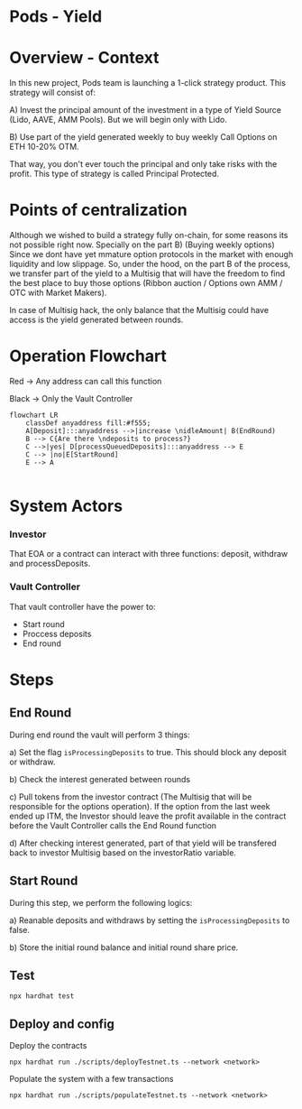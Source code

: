 # Pods - Yield

# Overview - Context

In this new project, Pods team is launching a 1-click strategy product. This strategy will consist of:

A) Invest the principal amount of the investment in a type of Yield Source (Lido, AAVE, AMM Pools). But we will begin only with Lido.

B) Use part of the yield generated weekly to buy weekly Call Options on ETH 10-20% OTM. 

That way, you don't ever touch the principal and only take risks with the profit. This type of strategy is called Principal Protected.

# Points of centralization

 Although we wished to build a strategy fully on-chain, for some reasons its not possible right now. Specially on the part B) (Buying weekly options) Since we dont have yet mmature option protocols in the market with enough liquidity and low slippage. So, under the hood, on the part B of the process, we transfer part of the yield to a Multisig that will have the freedom to find the best place to buy those options (Ribbon auction / Options own AMM / OTC with Market Makers).

 In case of Multisig hack, the only balance that the Multisig could have access is the yield generated between rounds.

 # Operation Flowchart
Red -> Any address can call this function

Black -> Only the Vault Controller

```mermaid
flowchart LR
    classDef anyaddress fill:#f555;
    A[Deposit]:::anyaddress -->|increase \nidleAmount| B(EndRound)
    B --> C{Are there \ndeposits to process?}
    C -->|yes| D[processQueuedDeposits]:::anyaddress --> E
    C --> |no|E[StartRound]
    E --> A


```

 # System Actors

### Investor 
That EOA or a contract can interact with three functions: deposit, withdraw and processDeposits.

### Vault Controller
That vault controller have the power to:
- Start round
- Proccess deposits
- End round

# Steps

## End Round
During end round the vault will perform 3 things:

a) Set the flag `isProcessingDeposits` to true. This should block any deposit or withdraw.

b) Check the interest generated between rounds

c) Pull tokens from the investor contract (The Multisig that will be responsible for the options operation). If the option from the last week ended up ITM, the Investor should leave the profit available in the contract before the Vault Controller calls the End Round function

d) After checking interest generated, part of that yield will be transfered back to investor Multisig based on the investorRatio variable.

## Start Round
During this step, we perform the following logics:

a) Reanable deposits and withdraws by setting the `isProcessingDeposits` to false.

b) Store the initial round balance and initial round share price.

## Test

```shell
npx hardhat test
```
## Deploy and config

Deploy the contracts

```shell
npx hardhat run ./scripts/deployTestnet.ts --network <network>
```
Populate the system with a few transactions
```shell
npx hardhat run ./scripts/populateTestnet.ts --network <network>
```
